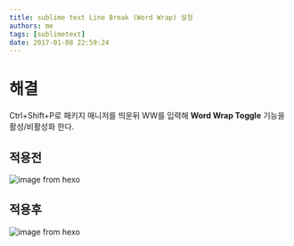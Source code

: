 ```yaml
---
title: sublime text Line Break (Word Wrap) 설정
authors: me
tags: [sublimetext]
date: 2017-01-08 22:59:24
---
```

# 해결

Ctrl+Shift+P로 패키지 매니저를 띄운뒤 WW를 입력해 **Word Wrap Toggle** 기능을 활성/비활성화 한다.

## 적용전

![image from hexo](https://i.imgur.com/Vv7Wd9A.png)

## 적용후

![image from hexo](https://i.imgur.com/cIrEpql.png)